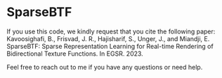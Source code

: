 # SparseBTF

If you use this code, we kindly request that you cite the following paper:
Kavoosighafi, B., Frisvad, J. R., Hajisharif, S., Unger, J., and Miandji, E. SparseBTF: Sparse Representation Learning for Real-time Rendering of Bidirectional Texture Functions. In EGSR. 2023.

Feel free to reach out to me if you have any questions or need help.

